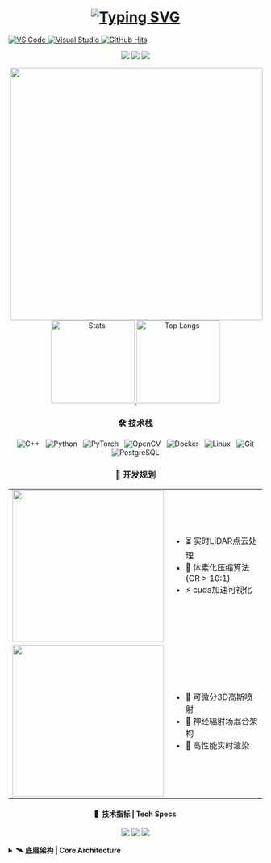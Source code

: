 <h1 align="center"> 
  <a href="https://git.io/typing-svg">
    <img src="https://readme-typing-svg.herokuapp.com?font=Fira+Code&pause=1000&width=400&lines=嗨👋，我是+DocMingo%0A3D视觉算法工程师" alt="Typing SVG" />
  </a>
</h1>

<p align="left">
  <a href="https://github.com/DocMingo?tab=repositories">
    <img alt="VS Code" 
         src="https://img.shields.io/badge/Editor-VS_Code-007ACC?logo=visualstudiocode&logoColor=white&style=flat">
  </a>
  <a href="https://github.com/DocMingo?tab=repositories">
    <img alt="Visual Studio" 
         src="https://img.shields.io/badge/IDE-Visual_Studio-5C2D91?logo=visualstudio&logoColor=white&style=flat">
  </a>
    <a href="https://github.com/DocMingo">
    <img alt="GitHub Hits" src="https://img.shields.io/github/followers/DocMingo?label=Follow%20%40DocMingo&style=social">
  </a>
</p>


<!-- 3D技术栈徽章 -->
<p align="center">
  <img src="https://img.shields.io/badge/-LiDAR点云%20渲染-8A2BE2?logo=opencv&logoColor=white">
  <img src="https://img.shields.io/badge/-3DGS-FF8C00?logo=blender&logoColor=white">
  <img src="https://img.shields.io/badge/-PCL-00BFFF?logo=pointcloud&logoColor=white">
</p>

<img align="right" width="500" src="https://media1.giphy.com/media/13HgwGsXF0aiGY/giphy.gif" />

<!-- 双卡片统计布局 -->
<p align="center">
  <a href="https://github.com/DocMingo">
    <img height="165" src="https://github-readme-stats.vercel.app/api?username=DocMingo&count_private=true&theme=radical&show_icons=true&include_all_commits=true" alt="Stats" />
  </a>
  <a href="https://github.com/DocMingo">
    <img height="165" src="https://github-readme-stats.vercel.app/api/top-langs/?username=DocMingo&layout=compact&theme=radical&langs_count=6&hide=html,css" alt="Top Langs" />
  </a>
</p>

<h3 align="center">🛠 技术栈</h3>
<p align="center">
  <img src="https://img.shields.io/badge/-C++-00599C?logo=cplusplus&logoColor=white" title="C++" hspace="4">
  <img src="https://img.shields.io/badge/-Python-3776AB?logo=python&logoColor=white" title="Python" hspace="4">
  <img src="https://img.shields.io/badge/-PyTorch-EE4C2C?logo=pytorch&logoColor=white" title="PyTorch" hspace="4">
  <img src="https://img.shields.io/badge/-OpenCV-5C3EE8?logo=opencv&logoColor=white" title="OpenCV" hspace="4">
  <img src="https://img.shields.io/badge/-Docker-2496ED?logo=docker&logoColor=white" title="Docker" hspace="4">
  <img src="https://img.shields.io/badge/-Linux-FCC624?logo=linux&logoColor=black" title="Linux" hspace="4">
  <img src="https://img.shields.io/badge/-Git-F05032?logo=git&logoColor=white" title="Git" hspace="4">
  <img src="https://img.shields.io/badge/-PostgreSQL-4169E1?logo=postgresql&logoColor=white" title="PostgreSQL" hspace="4">
</p>


<h3 align="center">🚀 开发规划</h3>

<div align="center">
  <table>
    <tr>
      <td><img src="https://img.shields.io/badge/■_HyperCloud_Engine-000000?style=for-the-badge&logo=point-cloud&logoColor=00FFFF" width="300"></td>
      <td>
        <ul align="left">
          <li>⏳ 实时LiDAR点云处理</li>
          <li>🧊 体素化压缩算法 (CR > 10:1)</li>
          <li>⚡ cuda加速可视化</li>
        </ul>
      </td>
    </tr>
    <tr>
      <td><img src="https://img.shields.io/badge/■_Neural_GS_Renderer-000000?style=for-the-badge&logo=matrix&logoColor=FF00FF" width="300"></td>
      <td>
        <ul align="left">
          <li>🧠 可微分3D高斯喷射</li>
          <li>🌌 神经辐射场混合架构</li>
          <li>🔄 高性能实时渲染</li>
        </ul>
      </td>
    </tr>
  </table>
</div>

<h4 align="center">▍技术指标 | Tech Specs</h4>
<p align="center">
  <img src="https://img.shields.io/badge/Compute_Units-256_CUDA_Cores-blueviolet">  
  <img src="https://img.shields.io/badge/Precision-FP16_Accel-9cf">
  <img src="https://img.shields.io/badge/Latency-<2ms-success">
</p>

<details>
<summary><b>🛰️ 底层架构 | Core Architecture</b></summary>

```mermaid
graph LR
  A[LiDAR Raw Data] --> B[Octree Spatial Partition]
  B --> C[Neural Voxelization]
  C --> D{Hybrid Render Pipeline}
  D --> E[PointCloud Render]
  D --> F[Gaussian Splatting]
  D --> G[NeRF Synthesis]
